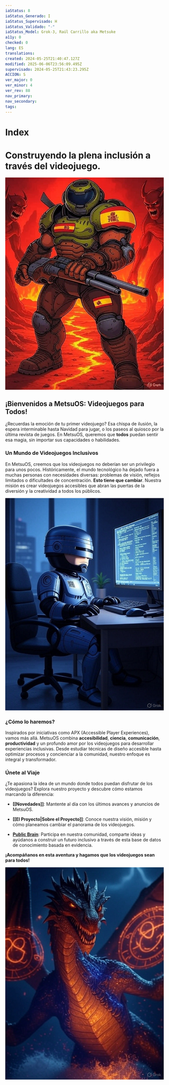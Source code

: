 ```yaml
---
iaStatus: 8
iaStatus_Generado: I
iaStatus_Supervisado: H
iaStatus_Validado: "-"
iaStatus_Model: Grok-3, Raúl Carrillo aka Metsuke
a11y: 0
checked: 0
lang: ES
translations: 
created: 2024-05-25T21:40:47.127Z
modified: 2025-06-06T23:56:09.495Z
supervisado: 2024-05-25T21:43:23.295Z
ACCION: S
ver_major: 0
ver_minor: 4
ver_rev: 88
nav_primary: 
nav_secondary: 
tags:
---
```

# Index 
# Construyendo la plena inclusión a través del videojuego.

![Doom Trooper representando el crecoimiento del videojuego español](_resources/3cd4b1136187f0f82ce85cb729b75b9f_MD5.jpeg)
## ¡Bienvenidos a MetsuOS: Videojuegos para Todos!

¿Recuerdas la emoción de tu primer videojuego? Esa chispa de ilusión, la espera interminable hasta Navidad para jugar, o los paseos al quiosco por la última revista de juegos. En MetsuOS, queremos que **todos** puedan sentir esa magia, sin importar sus capacidades o habilidades.

### Un Mundo de Videojuegos Inclusivos

En MetsuOS, creemos que los videojuegos no deberían ser un privilegio para unos pocos. Históricamente, el mundo tecnológico ha dejado fuera a muchas personas con necesidades diversas: problemas de visión, reflejos limitados o dificultades de concentración. **Esto tiene que cambiar**. Nuestra misión es crear videojuegos accesibles que abran las puertas de la diversión y la creatividad a todos los públicos.

![Robocop chibi programando en su ordenador](_resources/e276ff688e3bf43a46f59fa902bf03e8_MD5.jpeg)

### ¿Cómo lo haremos?

Inspirados por iniciativas como APX (Accessible Player Experiences), vamos más allá. MetsuOS combina **accesibilidad**, **ciencia**, **comunicación**, **productividad** y un profundo amor por los videojuegos para desarrollar experiencias inclusivas. Desde estudiar técnicas de diseño accesible hasta optimizar procesos y concienciar a la comunidad, nuestro enfoque es integral y transformador.

### Únete al Viaje

¿Te apasiona la idea de un mundo donde todos puedan disfrutar de los videojuegos? Explora nuestro proyecto y descubre cómo estamos marcando la diferencia:

- **[[Novedades]]**: Mantente al día con los últimos avances y anuncios de MetsuOS.
    
- **[[El Proyecto|Sobre el Proyecto]]**: Conoce nuestra visión, misión y cómo planeamos cambiar el panorama de los videojuegos.
    
- **[Public Brain](https://www.metsuke.com/publicbrain/index.html)**: Participa en nuestra comunidad, comparte ideas y ayúdanos a construir un futuro inclusivo a través de esta base de datos de conocimiento basada en evidencia.


**¡Acompáñanos en esta aventura y hagamos que los videojuegos sean para todos!**


![Dragon Arcano Realista](_resources/dcb89824d1e26f076ea3cb218923cb57_MD5.jpeg)

















